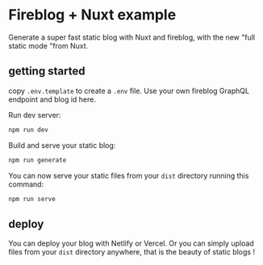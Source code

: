 # Fireblog + Nuxt example

Generate a super fast static blog with Nuxt and fireblog, with the new "full static mode "from Nuxt.

## getting started

copy `.env.template` to create a `.env` file. Use your own fireblog GraphQL endpoint and blog id here.

Run dev server:

```sh
npm run dev
```

Build and serve your static blog:

```sh
npm run generate
```

You can now serve your static files from your `dist` directory running this command:

```sh
npm run serve
```

## deploy

You can deploy your blog with Netlify or Vercel. Or you can simply upload files from your `dist` directory anywhere, that is the beauty of static blogs !
